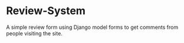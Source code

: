 # Review-System
A simple review form using Django model forms to get comments from people visiting the site.
